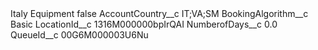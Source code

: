 <?xml version="1.0" encoding="UTF-8"?>
<CustomMetadata xmlns="http://soap.sforce.com/2006/04/metadata" xmlns:xsi="http://www.w3.org/2001/XMLSchema-instance" xmlns:xsd="http://www.w3.org/2001/XMLSchema">
    <label>Italy Equipment</label>
    <protected>false</protected>
    <values>
        <field>AccountCountry__c</field>
        <value xsi:type="xsd:string">IT;VA;SM</value>
    </values>
    <values>
        <field>BookingAlgorithm__c</field>
        <value xsi:type="xsd:string">Basic</value>
    </values>
    <values>
        <field>LocationId__c</field>
        <value xsi:type="xsd:string">1316M000000bpIrQAI</value>
    </values>
    <values>
        <field>NumberofDays__c</field>
        <value xsi:type="xsd:double">0.0</value>
    </values>
    <values>
        <field>QueueId__c</field>
        <value xsi:type="xsd:string">00G6M000003U6Nu</value>
    </values>
</CustomMetadata>
